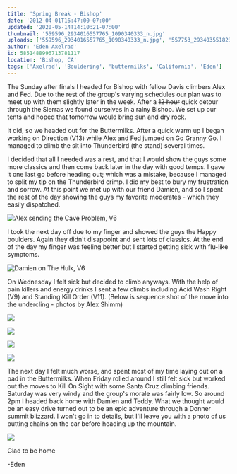 ```yaml
---
title: 'Spring Break - Bishop'
date: '2012-04-01T16:47:00-07:00'
updated: '2020-05-14T14:10:21-07:00'
thumbnail: '559596_2934016557765_1090340333_n.jpg'
uploads: ['559596_2934016557765_1090340333_n.jpg', '557753_2934035518239_1481580039_32171301_1676422052_n.jpg', '1.jpg', '2.jpg', '3.jpg', '4.jpg', 'IMG_0222.JPG']
author: 'Eden Axelrad'
id: 5851488996713781117
location: 'Bishop, CA'
tags: ['Axelrad', 'Bouldering', 'buttermilks', 'California', 'Eden']
---
```


The Sunday after finals I headed for Bishop with fellow Davis climbers Alex and Fed. Due to the rest of the group's varying schedules our plan was to meet up with them slightly later in the week. After a ~~12 hour~~ quick detour through the Sierras we found ourselves in a rainy Bishop. We set up our tents and hoped that tomorrow would bring sun and dry rock.

It did, so we headed out for the Buttermilks. After a quick warm up I began working on Direction (V13) while Alex and Fed jumped on Go Granny Go. I managed to climb the sit into Thunderbird (the stand) several times.

I decided that all I needed was a rest, and that I would show the guys some more classics and then come back later in the day with good temps. I gave it one last go before heading out; which was a mistake, because I managed to split my tip on the Thunderbird crimp. I did my best to bury my frustration and sorrow. At this point we met up with our friend Damien, and so I spent the rest of the day showing the guys my favorite moderates - which they easily dispatched.

![Alex sending the Cave Problem, V6](uploads/559596_2934016557765_1090340333_n.jpg)

I took the next day off due to my finger and showed the guys the Happy boulders. Again they didn't disappoint and sent lots of classics. At the end of the day my finger was feeling better but I started getting sick with flu-like symptoms.

![Damien on The Hulk, V6](uploads/557753_2934035518239_1481580039_32171301_1676422052_n.jpg)

On Wednesday I felt sick but decided to climb anyways. With the help of pain killers and energy drinks I sent a few climbs including Acid Wash Right (V9) and Standing Kill Order (V11). (Below is sequence shot of the move into the undercling - photos by Alex Shimm)

![](uploads/1.jpg)

![](uploads/2.jpg)

![](uploads/3.jpg)

![](uploads/4.jpg)

The next day I felt much worse, and spent most of my time laying out on a pad in the Buttermilks. When Friday rolled around I still felt sick but worked out the moves to Kill On Sight with some Santa Cruz climbing friends. Saturday was very windy and the group's morale was fairly low. So around 2pm I headed back home with Damien and Teddy. What we thought would be an easy drive turned out to be an epic adventure through a Donner summit blizzard. I won't go in to details, but I'll leave you with a photo of us putting chains on the car before heading up the mountain.

![](uploads/IMG_0222.JPG)

Glad to be home

-Eden
